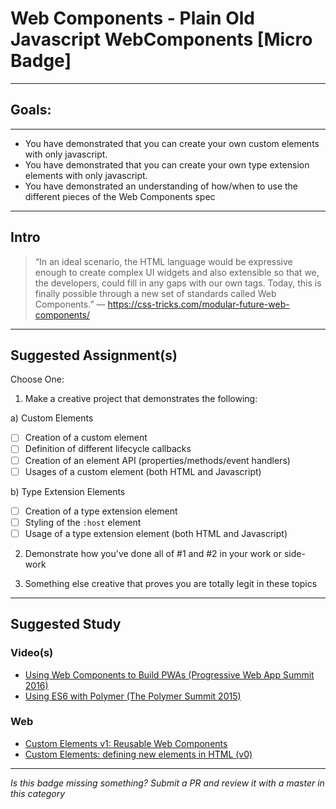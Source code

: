 # Web Components - Plain Old Javascript WebComponents [Micro Badge]

------

## Goals:

------

- You have demonstrated that you can create your own custom elements with only javascript.
- You have demonstrated that you can create your own type extension elements with only javascript.
- You have demonstrated an understanding of how/when to use the different pieces of the Web Components spec

-----

## Intro

> “In an ideal scenario, the HTML language would be expressive enough to create complex UI widgets and also extensible so that we, the developers, could fill in any gaps with our own tags. Today, this is finally possible through a new set of standards called Web Components.” ― https://css-tricks.com/modular-future-web-components/

-----

## Suggested Assignment(s)

Choose One:

1) Make a creative project that demonstrates the following:

a) Custom Elements
   - [ ] Creation of a custom element
   - [ ] Definition of different lifecycle callbacks
   - [ ] Creation of an element API (properties/methods/event handlers)
   - [ ] Usages of a custom element (both HTML and Javascript)

b) Type Extension Elements
   - [ ] Creation of a type extension element
   - [ ] Styling of the `:host` element
   - [ ] Usage of a type extension element (both HTML and Javascript)

2) Demonstrate how you've done all of #1 and #2 in your work or side-work

3) Something else creative that proves you are totally legit in these topics


---------------

## Suggested Study

### Video(s)
- [Using Web Components to Build PWAs (Progressive Web App Summit 2016)](https://www.youtube.com/watch?v=pBCDdeqzUlY&index=17&list=PLNYkxOF6rcIAWWNR_Q6eLPhsyx6VvYjVb)
- [Using ES6 with Polymer (The Polymer Summit 2015)](https://youtu.be/bX3_tN23M_Y?t=14m26s)

### Web
- [Custom Elements v1: Reusable Web Components](https://developers.google.com/web/fundamentals/getting-started/primers/customelements)
- [Custom Elements: defining new elements in HTML (v0)](http://www.html5rocks.com/en/tutorials/webcomponents/customelements/)

-----

  *Is this badge missing something? Submit a PR and review it with a master in this category*
